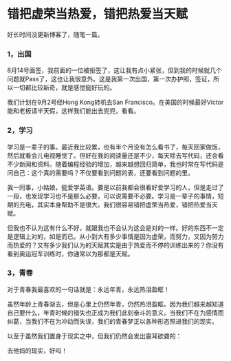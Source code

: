 错把虚荣当热爱，错把热爱当天赋
=======

好长时间没更新博客了，随笔一篇。

### 1，出国

8月14号面签，我前面的一位被拒签了，这让我有点小紧张，但到我的时候就几个问题就Pass了，这也让我很意外。这是我第一次出国，第一次办护照，签证，所以一切都比较新奇，就是感觉挺好玩的。

我们计划在9月2号经Hong Kong转机去San Francisco。在美国的时候最好Victor能和老板请半天假，这样我们能出去兜兜，看看。

### 2，学习

学习是一辈子的事。最近我比较累，也有半个月没有怎么看书了，每天回家做饭，然后就看会儿电视睡觉了。但好在我的阅读量还是不少，每天除去写代码，还会看不少新闻和资料。随着编程经验的增加，越来越想回归简单，我也时常在写代码是问自己：这个真的需要吗？不仅要看到问题的表，还要看到问题的里。

我一同事，小姑娘，挺爱学英语。要是以前我都会很看好爱学习的人，但是走过了一段，也发现学习也不是那么必要，可以说需要不必要。学习是一辈子的事情，短期的充电，其实本身帮助不是很大。我们很容易错把虚荣当热爱，错把热爱当天赋。

但我也不认为这有什么不好，就跟我也不会认为这会是对的一样。好的东西不一定是逻辑上对的，如是而已。从小到大有多少事情是因为虚荣，而努力，又因为努力而热爱的？又有多少我们认为的天赋其实是由于热爱而不停的训练出来的？你没有看到奥运冠军训练时，你通常以为那都是天赋。

### 3，青春

对于青春我最喜欢的一句话就是：永远年青，永远热泪盈眶！

虽然年龄上青春渐去，但是心里上仍然年青，仍然热泪盈眶。因为我们越来越知道自己要什么，年青时候的错失也正成为我们此刻奋斗的意义。当我们不在为感情而纠葛，当我们不在为冲动而失误，我们的青春梦正以各种形态照进我们的现实。

以至于虽然我们置身于现实之中，但我们仍然会发出震耳欲聋的：

去他妈的现实，好吗！
